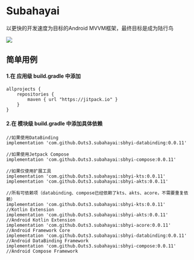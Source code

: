 # Subahayai

以更快的开发速度为目标的Android MVVM框架，最终目标是成为陆行鸟  
  
[![](https://jitpack.io/v/Outs3/subahayai.svg)](https://jitpack.io/#Outs3/subahayai)  
  
## 简单用例
#### 1.在 应用级 build.gradle 中添加
```
allprojects {  
    repositories {  
        maven { url "https://jitpack.io" }  
    }  
}
```

   
#### 2.在 模块级 build.gradle 中添加具体依赖
```
//如果使用DataBinding  
implementation 'com.github.Outs3.subahayai:sbhyi-databinding:0.0.11'
  
//如果使用Jetpack Compose  
implementation 'com.github.Outs3.subahayai:sbhyi-compose:0.0.11'
  
//如果仅使用扩展工具  
implementation 'com.github.Outs3.subahayai:sbhyi-kts:0.0.11'
implementation 'com.github.Outs3.subahayai:sbhyi-akts:0.0.11'
  
//所有可依赖项（databinding、compose已经依赖了kts、akts、acore，不需要重复依赖）  
implementation 'com.github.Outs3.subahayai:sbhyi-kts:0.0.11'			//Kotlin Extension
implementation 'com.github.Outs3.subahayai:sbhyi-akts:0.0.11'			//Android Kotlin Extension
implementation 'com.github.Outs3.subahayai:sbhyi-acore:0.0.11'			//Android Framework Core
implementation 'com.github.Outs3.subahayai:sbhyi-databinding:0.0.11'		//Android DataBinding Framework
implementation 'com.github.Outs3.subahayai:sbhyi-compose:0.0.11'			//Android Compose Framework
```
